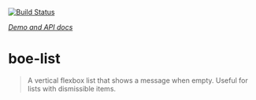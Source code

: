 [![Build Status](https://travis-ci.org/SupportClass/boe-list.svg?branch=master)](https://travis-ci.org/SupportClass/boe-list)

_[Demo and API docs](http://supportclass.github.io/boe-list)_

# boe-list 

> A vertical flexbox list that shows a message when empty. Useful for lists with dismissible items.
